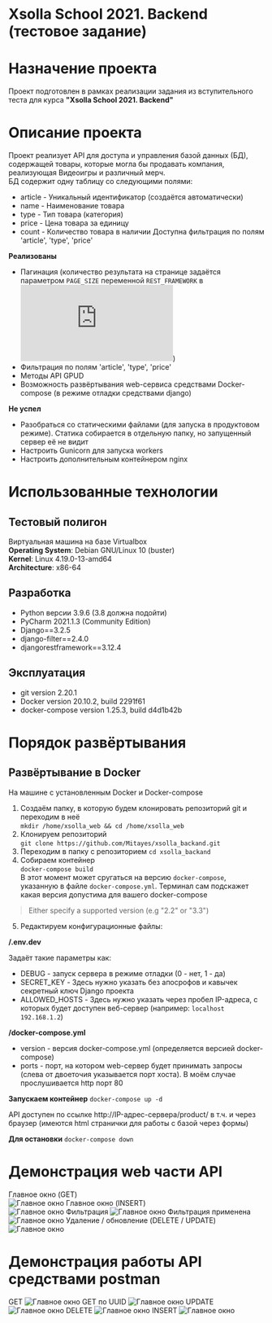 # Xsolla School 2021. Backend (тестовое задание)
  
# Назначение проекта
Проект подготовлен в рамках реализации задания из вступительного теста для курса **"Xsolla School 2021. Backend"**

# Описание проекта
Проект реализует API для доступа и управления базой данных (БД), содержащей товары, которые могла бы продавать компания, реализующая Видеоигры и различный мерч.  
БД содержит одну таблицу со следующими полями:
  - article - Уникальный идентификатор (создаётся автоматически)
  - name - Наименование товара
  - type - Тип товара (категория)
  - price - Цена товара за единицу
  - count - Количество товара в наличии
  Доступна фильтрация по полям 'article', 'type', 'price'  
  
**Реализованы**  
- Пагинация (количество результата на странице задаётся параметром `PAGE_SIZE` переменной `REST_FRAMEWORK` в ![settings.py](https://github.com/Mitayes/xsolla_backand/blob/main/xsolla/xsolla/settings.py))
- Фильтрация по полям 'article', 'type', 'price'
- Методы API GPUD
- Возможность развёртывания web-сервиса средствами Docker-compose (в режиме отладки средствами django)
  
**Не успел**
- Разобраться со статическими файлами (для запуска в продуктовом режиме). Статика собирается в отдельную папку, но запущенный сервер её не видит
- Настроить Gunicorn для запуска workers
- Настроить дополнительным контейнером nginx
  
# Использованные технологии
## Тестовый полигон  
Виртуальная машина на базе Virtualbox  
**Operating System**: Debian GNU/Linux 10 (buster)  
**Kernel**: Linux 4.19.0-13-amd64  
**Architecture**: x86-64  
  
## Разработка  
- Python версии 3.9.6 (3.8 должна подойти)
- PyCharm 2021.1.3 (Community Edition)
- Django==3.2.5
- django-filter==2.4.0
- djangorestframework==3.12.4

## Эксплуатация
- git version 2.20.1
- Docker version 20.10.2, build 2291f61
- docker-compose version 1.25.3, build d4d1b42b

# Порядок развёртывания
## Развёртывание в Docker  
На машине с установленным Docker и Docker-compose  
1. Создаём папку, в которую будем клонировать репозиторий git и переходим в неё  
`mkdir /home/xsolla_web && cd /home/xsolla_web`
2. Клонируем репозиторий  
`git clone https://github.com/Mitayes/xsolla_backand.git`
3. Переходим в папку с репозиторием
`cd xsolla_backand`
4. Собираем контейнер  
`docker-compose build`  
В этот момент может сругаться на версию `docker-compose`, указанную в файле `docker-compose.yml`. Терминал сам подскажет какая версия допустима для вашего docker-compose
>Either specify a supported version (e.g "2.2" or "3.3")
5. Редактируем конфигурационные файлы:  

**/.env.dev**  
  
Задаёт такие параметры как:
  - DEBUG - запуск сервера в режиме отладки (0 - нет, 1 - да)
  - SECRET_KEY - Здесь нужно указать без апосрофов и кавычек секретный ключ Django проекта
  - ALLOWED_HOSTS - Здесь нужно указать через пробел IP-адреса, с которых будет доступен веб-сервер (например: `localhost 192.168.1.2`)  
  
**/docker-compose.yml**  
  - version - версия docker-compose.yml (определяется версией docker-compose)
  - ports - порт, на котором web-сервер будет принимать запросы (слева от двоеточия указывается порт хоста). В моём случае прослушивается http порт 80

**Запускаем контейнер**
`docker-compose up -d`

API доступен по ссылке http://IP-адрес-сервера/product/ в т.ч. и через браузер (имеются html странички для работы с базой через формы)

**Для остановки**
`docker-compose down`

# Демонстрация web части API
Главное окно (GET)  
![Главное окно](./screen/main_window.png)
Главное окно (INSERT)  
![Главное окно](./screen/main_window_2.png)
Фильтрация
![Главное окно](./screen/filtered.png)
Фильтрация применена 
![Главное окно](./screen/filtered_applyed.png)
Удаление / обновление (DELETE / UPDATE)  
![Главное окно](./screen/main_web_delete_update.png)

# Демонстрация работы API средствами postman
GET
![Главное окно](./screen/postman_get.png)
GET по UUID
![Главное окно](./screen/postman_get_on_uuid.png)
UPDATE
![Главное окно](./screen/postman_update.png)
DELETE
![Главное окно](./screen/postman_delete.png)
INSERT 
![Главное окно](./screen/postman_insert.png)
